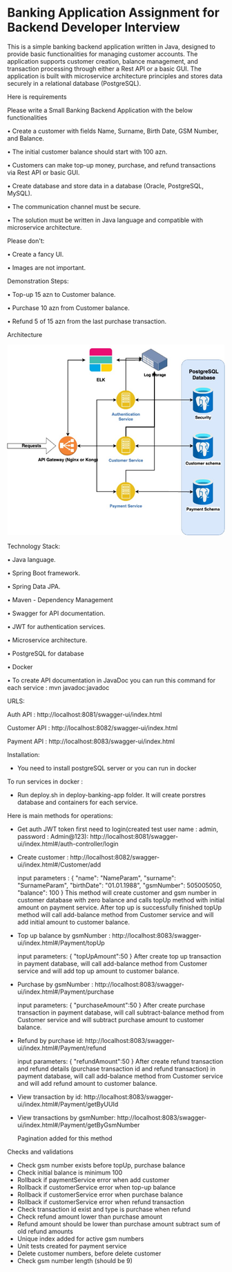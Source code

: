 # Banking Application Assignment for Backend Developer Interview

This is a simple banking backend application written in Java, designed to provide basic functionalities for managing customer accounts. The application supports customer creation, balance management, and transaction processing through either a Rest API or a basic GUI. The application is built with microservice architecture principles and stores data securely in a relational database (PostgreSQL).

Here is requirements


Please write a Small Banking Backend Application with the below functionalities

• Create a customer with fields Name, Surname, Birth Date, GSM Number, and Balance.

• The initial customer balance should start with 100 azn.

• Customers can make top-up money, purchase, and refund transactions via Rest API or basic GUI.

• Create database and store data in a database (Oracle, PostgreSQL, MySQL).

• The communication channel must be secure.

• The solution must be written in Java language and compatible with microservice architecture.


Please don't:

• Create a fancy UI.

• Images are not important.


Demonstration Steps:

• Top-up 15 azn to Customer balance.

• Purchase 10 azn from Customer balance.

• Refund 5 of 15 azn from the last purchase transaction.


Architecture

![Alt text](banking_app_architecture.jpg)


Technology Stack:

• Java language.

• Spring Boot framework.

• Spring Data JPA.

• Maven - Dependency Management

• Swagger for API documentation.

• JWT for authentication services.

• Microservice architecture.

• PostgreSQL for database

• Docker

• To create API documentation in JavaDoc you can run this command for each service : mvn javadoc:javadoc


URLS:


Auth API : http://localhost:8081/swagger-ui/index.html

Customer API : http://localhost:8082/swagger-ui/index.html

Payment API : http://localhost:8083/swagger-ui/index.html


Installation:

- You need to install postgreSQL server or you can run in docker 

To run services in docker : 
- Run deploy.sh in deploy-banking-app folder. It will create porstres database and containers for each service.


Here is main methods for operations:

- Get auth JWT token first need to login(created test user name : admin, password : Admin@123): http://localhost:8081/swagger-ui/index.html#/auth-controller/login 

- Create customer : http://localhost:8082/swagger-ui/index.html#/Customer/add

    input parameters : {
                        "name": "NameParam",
                        "surname": "SurnameParam",
                        "birthDate": "01.01.1988",
                        "gsmNumber": 505005050,
                        "balance": 100
                        }
    This method will create customer and gsm number in customer database with zero balance and calls topUp method with initial amount on payment service. After top up is successfully finished topUp method will call add-balance method from Customer service and will  add initial amount to customer balance.

- Top up balance by gsmNumber : http://localhost:8083/swagger-ui/index.html#/Payment/topUp

    input parameters: { "topUpAmount":50 } 
    After create top up transaction in payment database, will call add-balance method from Customer service and will add top up amount to customer balance.

- Purchase by gsmNumber : http://localhost:8083/swagger-ui/index.html#/Payment/purchase

    input parameters: { "purchaseAmount":50 } 
    After create purchase transaction in payment database, will call subtract-balance method from Customer service and will subtract purchase amount to customer balance.

- Refund by purchase id: http://localhost:8083/swagger-ui/index.html#/Payment/refund

    input parameters: { "refundAmount":50 } 
    After create refund transaction and refund details (purchase transaction id and refund transaction) in payment database, will call add-balance method from Customer service and will add refund amount to customer balance.

- View transaction by id: http://localhost:8083/swagger-ui/index.html#/Payment/getByUUId

- View transactions by gsmNumber: http://localhost:8083/swagger-ui/index.html#/Payment/getByGsmNumber

    Pagination added for this method


Checks and validations

- Check gsm number exists before topUp, purchase balance
- Check initial balance is minimum 100
- Rollback if paymentService error when add customer
- Rollback if customerService error when top-up balance
- Rollback if customerService error when purchase balance
- Rollback if customerService error when refund transaction
- Check transaction id exist and type is purchase when refund
- Check refund amount lower than purchase amount
- Refund amount should be lower than purchase amount subtract sum of old refund amounts 
- Unique index added for active gsm numbers
- Unit tests created for payment service
- Delete customer numbers, before delete customer
- Check gsm number length (should be 9)